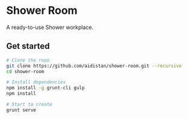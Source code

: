 # Shower Room

A ready-to-use Shower workplace.

## Get started

```bash
# Clone the repo
git clone https://github.com/aidistan/shower-room.git --recursive
cd shower-room

# Install dependencies
npm install -g grunt-cli gulp
npm install

# Start to create
grunt serve
```
